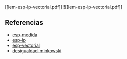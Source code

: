 [[lem-esp-lp-vectorial.pdf]]
![[lem-esp-lp-vectorial.pdf]]

## Referencias
- [esp-medida](./esp-medida.md)
- [esp-lp](./esp-lp.md)
- [esp-vectorial](./esp-vectorial.md)
- [desigualdad-minkowski](./desigualdad-minkowski.md)
